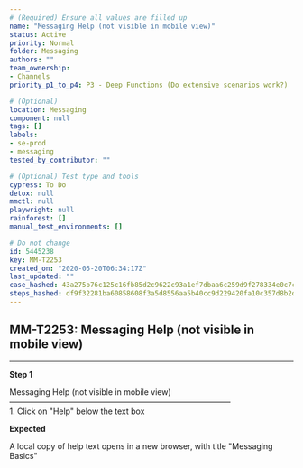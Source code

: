 ```yaml
---
# (Required) Ensure all values are filled up
name: "Messaging Help (not visible in mobile view)"
status: Active
priority: Normal
folder: Messaging
authors: ""
team_ownership:
- Channels
priority_p1_to_p4: P3 - Deep Functions (Do extensive scenarios work?)

# (Optional)
location: Messaging
component: null
tags: []
labels:
- se-prod
- messaging
tested_by_contributor: ""

# (Optional) Test type and tools
cypress: To Do
detox: null
mmctl: null
playwright: null
rainforest: []
manual_test_environments: []

# Do not change
id: 5445238
key: MM-T2253
created_on: "2020-05-20T06:34:17Z"
last_updated: ""
case_hashed: 43a275b76c125c16fb85d2c9622c93a1ef7dbaa6c259d9f278334e0c7cf307ff083319470d16715e722d114cc3d2b20e
steps_hashed: df9f32281ba60858608f3a5d8556aa5b40cc9d229420fa10c357d8b2d5554c7c96d6453c11dd5f07024aa4b03f27904f
---
```


<!-- (Auto-generated) Based on frontmatter's "key" and "name" -->

## MM-T2253: Messaging Help (not visible in mobile view)

---

**Step 1**

Messaging Help (not visible in mobile view)\
————————————————————————————\
1\. Click on "Help" below the text box

**Expected**

A local copy of help text opens in a new browser, with title "Messaging Basics"
